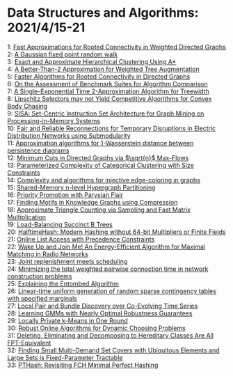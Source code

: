 # Data Structures and Algorithms: 2021/4/15-21  
1: [Fast Approximations for Rooted Connectivity in Weighted Directed Graphs](https://doi.org/10.48550/arXiv.2104.06933)  
2: [A Gaussian fixed point random walk](https://doi.org/10.48550/arXiv.2104.07009)  
3: [Exact and Approximate Hierarchical Clustering Using A*](https://doi.org/10.48550/arXiv.2104.07061)  
4: [A Better-Than-2 Approximation for Weighted Tree Augmentation](https://doi.org/10.48550/arXiv.2104.07114)  
5: [Faster Algorithms for Rooted Connectivity in Directed Graphs](https://doi.org/10.48550/arXiv.2104.07205)  
6: [On the Assessment of Benchmark Suites for Algorithm Comparison](https://doi.org/10.48550/arXiv.2104.07381)  
7: [A Single-Exponential Time 2-Approximation Algorithm for Treewidth](https://doi.org/10.48550/arXiv.2104.07463)  
8: [Lipschitz Selectors may not Yield Competitive Algorithms for Convex Body  Chasing](https://doi.org/10.48550/arXiv.2104.07487)  
9: [SISA: Set-Centric Instruction Set Architecture for Graph Mining on  Processing-in-Memory Systems](https://doi.org/10.48550/arXiv.2104.07582)  
10: [Fair and Reliable Reconnections for Temporary Disruptions in Electric  Distribution Networks using Submodularity](https://doi.org/10.48550/arXiv.2104.07631)  
11: [Approximation algorithms for 1-Wasserstein distance between persistence  diagrams](https://doi.org/10.48550/arXiv.2104.07710)  
12: [Minimum Cuts in Directed Graphs via $\sqrt{n}$ Max-Flows](https://doi.org/10.48550/arXiv.2104.07898)  
13: [Parameterized Complexity of Categorical Clustering with Size Constraints](https://doi.org/10.48550/arXiv.2104.07974)  
14: [Complexity and algorithms for injective edge-coloring in graphs](https://doi.org/10.48550/arXiv.2104.08003)  
15: [Shared-Memory n-level Hypergraph Partitioning](https://doi.org/10.48550/arXiv.2104.08107)  
16: [Priority Promotion with Parysian Flair](https://doi.org/10.48550/arXiv.2105.01738)  
17: [Finding Motifs in Knowledge Graphs using Compression](https://doi.org/10.48550/arXiv.2104.08163)  
18: [Approximate Triangle Counting via Sampling and Fast Matrix  Multiplication](https://doi.org/10.48550/arXiv.2104.08501)  
19: [Load-Balancing Succinct B Trees](https://doi.org/10.48550/arXiv.2104.08751)  
20: [HalftimeHash: Modern Hashing without 64-bit Multipliers or Finite Fields](https://doi.org/10.48550/arXiv.2104.08865)  
21: [Online List Access with Precedence Constraints](https://doi.org/10.48550/arXiv.2104.08949)  
22: [Wake Up and Join Me! An Energy-Efficient Algorithm for Maximal Matching  in Radio Networks](https://doi.org/10.48550/arXiv.2104.09096)  
23: [Joint replenishment meets scheduling](https://doi.org/10.48550/arXiv.2104.09178)  
24: [Minimizing the total weighted pairwise connection time in network  construction problems](https://doi.org/10.48550/arXiv.2104.09312)  
25: [Explaining the Entombed Algorithm](https://doi.org/10.48550/arXiv.2104.09982)  
26: [Linear-time uniform generation of random sparse contingency tables with  specified marginals](https://doi.org/10.48550/arXiv.2104.09413)  
27: [Local Pair and Bundle Discovery over Co-Evolving Time Series](https://doi.org/10.48550/arXiv.2104.09417)  
28: [Learning GMMs with Nearly Optimal Robustness Guarantees](https://doi.org/10.48550/arXiv.2104.09665)  
29: [Locally Private k-Means in One Round](https://doi.org/10.48550/arXiv.2104.09734)  
30: [Robust Online Algorithms for Dynamic Choosing Problems](https://doi.org/10.48550/arXiv.2104.09803)  
31: [Deleting, Eliminating and Decomposing to Hereditary Classes Are All  FPT-Equivalent](https://doi.org/10.48550/arXiv.2104.09950)  
32: [Finding Small Multi-Demand Set Covers with Ubiquitous Elements and Large  Sets is Fixed-Parameter Tractable](https://doi.org/10.48550/arXiv.2104.10124)  
33: [PTHash: Revisiting FCH Minimal Perfect Hashing](https://doi.org/10.48550/arXiv.2104.10402)  
